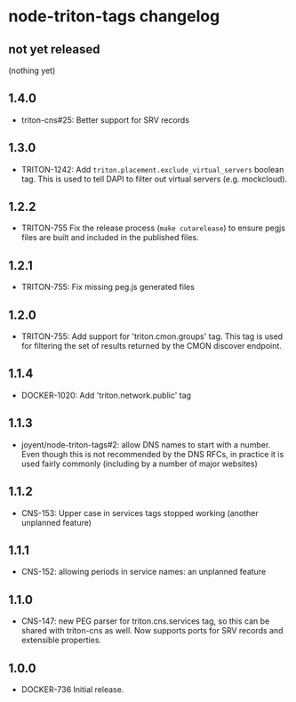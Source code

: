 # node-triton-tags changelog

## not yet released

(nothing yet)

## 1.4.0

- triton-cns#25: Better support for SRV records

## 1.3.0

- TRITON-1242: Add `triton.placement.exclude_virtual_servers` boolean tag. This
  is used to tell DAPI to filter out virtual servers (e.g. mockcloud).

## 1.2.2

- TRITON-755 Fix the release process (`make cutarelease`) to ensure pegjs files
  are built and included in the published files.

## 1.2.1

- TRITON-755: Fix missing peg.js generated files

## 1.2.0

- TRITON-755: Add support for 'triton.cmon.groups' tag. This tag is used for
  filtering the set of results returned by the CMON discover endpoint.

## 1.1.4

- DOCKER-1020: Add 'triton.network.public' tag

## 1.1.3

- joyent/node-triton-tags#2: allow DNS names to start with a number. Even
  though this is not recommended by the DNS RFCs, in practice it is used
  fairly commonly (including by a number of major websites)

## 1.1.2

- CNS-153: Upper case in services tags stopped working (another unplanned
  feature)

## 1.1.1

- CNS-152: allowing periods in service names: an unplanned feature

## 1.1.0

- CNS-147: new PEG parser for triton.cns.services tag, so this can be
  shared with triton-cns as well. Now supports ports for SRV records and
  extensible properties.

## 1.0.0

- DOCKER-736 Initial release.
